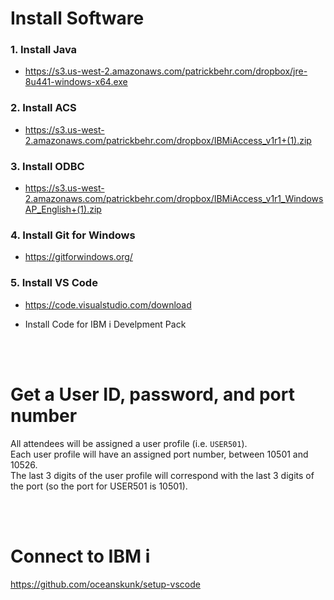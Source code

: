 # Install Software


### 1. Install Java

* https://s3.us-west-2.amazonaws.com/patrickbehr.com/dropbox/jre-8u441-windows-x64.exe


### 2. Install ACS

* https://s3.us-west-2.amazonaws.com/patrickbehr.com/dropbox/IBMiAccess_v1r1+(1).zip


### 3. Install ODBC

* https://s3.us-west-2.amazonaws.com/patrickbehr.com/dropbox/IBMiAccess_v1r1_WindowsAP_English+(1).zip  


### 4. Install Git for Windows

* https://gitforwindows.org/


### 5. Install VS Code

* https://code.visualstudio.com/download

* Install Code for IBM i Develpment Pack


<br>
<br>

# Get a User ID, password, and port number  
All attendees will be assigned a user profile (i.e. `USER501`).  
Each user profile will have an assigned port number, between 10501 and 10526.  
The last 3 digits of the user profile will correspond with the last 3 digits of the port (so the port for USER501 is 10501).  

<br>
<br>


# Connect to IBM i

https://github.com/oceanskunk/setup-vscode  
